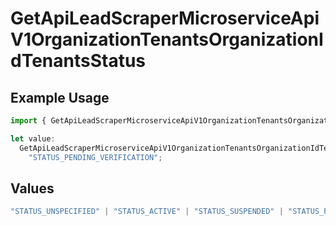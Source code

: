 # GetApiLeadScraperMicroserviceApiV1OrganizationTenantsOrganizationIdTenantsStatus

## Example Usage

```typescript
import { GetApiLeadScraperMicroserviceApiV1OrganizationTenantsOrganizationIdTenantsStatus } from "oppulence-backend-sdk/models/operations";

let value:
  GetApiLeadScraperMicroserviceApiV1OrganizationTenantsOrganizationIdTenantsStatus =
    "STATUS_PENDING_VERIFICATION";
```

## Values

```typescript
"STATUS_UNSPECIFIED" | "STATUS_ACTIVE" | "STATUS_SUSPENDED" | "STATUS_PENDING_VERIFICATION" | "STATUS_REVOKED" | "STATUS_EXPIRED" | "STATUS_RATE_LIMITED" | "STATUS_PENDING_REVIEW" | "STATUS_DEPRECATED" | "STATUS_MAINTENANCE"
```